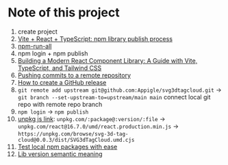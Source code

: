 # Note of this project

1. create project
2. [Vite + React + TypeScript: npm library publish process](https://vite.dev/guide/build.html#library-mode)
3. [npm-run-all](https://github.com/mysticatea/npm-run-all)
4. npm login + npm publish
5. [Building a Modern React Component Library: A Guide with Vite, TypeScript, and Tailwind CSS](https://medium.com/@mevlutcantuna/building-a-modern-react-component-library-a-guide-with-vite-typescript-and-tailwind-css-862558516b8d)
6. [Pushing commits to a remote repository](https://docs.github.com/en/get-started/using-git/pushing-commits-to-a-remote-repository)
7. [How to create a GitHub release](https://docs.github.com/en/repositories/releasing-projects-on-github/managing-releases-in-a-repository)
8. `git remote add upstream git@github.com:Appigle/svg3dtagcloud.git` -> `git branch --set-upstream-to=upstream/main main` connect local git repo with remote repo branch
9. `npm login` -> `npm publish`
10. [unpkg js link](https://www.unpkg.com/): `unpkg.com/:package@:version/:file` -> `unpkg.com/react@16.7.0/umd/react.production.min.js` -> `https://unpkg.com/browse/svg-3d-tag-cloud@0.0.3/dist/SVG3dTagCloud.umd.cjs`
11. [Test local npm packages with ease](https://urre.me/writings/test-local-npm-packages/)
12. [Lib version semantic meaning](https://docs.npmjs.com/about-semantic-versioning)
